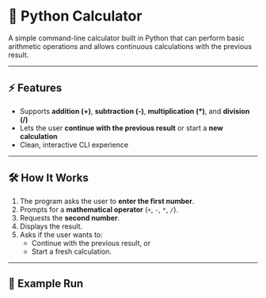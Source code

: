 # 🧮 Python Calculator

A simple command-line calculator built in Python that can perform basic arithmetic operations and allows continuous calculations with the previous result.

---

## ⚡ Features
- Supports **addition (+)**, **subtraction (-)**, **multiplication (*)**, and **division (/)**  
- Lets the user **continue with the previous result** or start a **new calculation**  
- Clean, interactive CLI experience  

---

## 🛠 How It Works
1. The program asks the user to **enter the first number**.  
2. Prompts for a **mathematical operator** (`+`, `-`, `*`, `/`).  
3. Requests the **second number**.  
4. Displays the result.  
5. Asks if the user wants to:
   - Continue with the previous result, or  
   - Start a fresh calculation.  

---

## 🧮 Example Run
